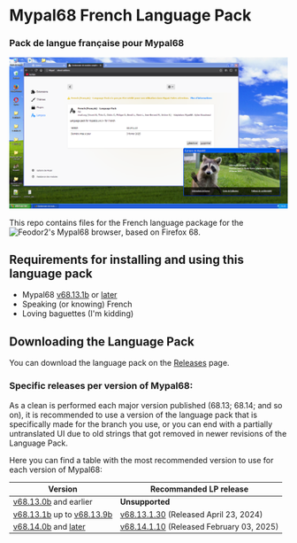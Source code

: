 # Mypal68 French Language Pack
### Pack de langue française pour Mypal68
![Preview](.GitHub/Preview.png)

This repo contains files for the French language package for the ![Feodor2's Mypal68 browser](https://github.com/Feodor2/Mypal68), based on Firefox 68.

## Requirements for installing and using this language pack
- Mypal68 [v68.13.1b](https://github.com/Feodor2/Mypal68/releases/tag/68.13.1b) or [later](https://github.com/Feodor2/Mypal68/releases/latest)
- Speaking (or knowing) French
- Loving baguettes (I'm kidding)

## Downloading the Language Pack
You can download the language pack on the [Releases](../../releases) page.

### Specific releases per version of Mypal68:
As a clean is performed each major version published (68.13; 68.14; and so on), it is recommended to use a version of the language pack that is specifically made for the branch you use, or you can end with a partially untranslated UI due to old strings that got removed in newer revisions of the Language Pack.

Here you can find a table with the most recommended version to use for each version of Mypal68:

| Version                                                                                                                                                 | Recommanded LP release                                                               |
|---------------------------------------------------------------------------------------------------------------------------------------------------------|--------------------------------------------------------------------------------------|
| [v68.13.0b](https://github.com/Feodor2/Mypal68/releases/tag/68.13b) and earlier                                                                         | **Unsupported**                                                                      |
| [v68.13.1b](https://github.com/Feodor2/Mypal68/releases/tag/68.13.1b) up to [v68.13.9b](https://codeberg.org/Theodor2/Mypal68/releases/tag/68.13.9b)    | [v68.13.1.30](../../releases/tag/v68.13.1.30) (Released April 23, 2024)              |
| [v68.14.0b](https://github.com/Feodor2/Mypal68/releases/tag/68.14.0b) and [later](https://github.com/Feodor2/Mypal68/releases)                          | [v68.14.1.10](../../releases/tag/v68.14.1.10) (Released February 03, 2025)           |
